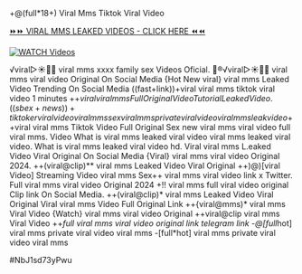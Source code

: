 +@(full*18+) Viral Mms Tiktok Viral Video


[⏩⏩ VIRAL MMS LEAKED VIDEOS - CLICK HERE ⏪⏪](https://mov24.shop/watch/viral+mms)

[![WATCH Videos](https://i.imgur.com/dJHk4Zq.gif)](https://mov24.shop/watch/viral+mms)




























️√viral▷☀️👄💥 viral mms xxxx family sex Videos Oficial. 👙®️√viral▷☀️👄💥 viral mms viral video Original On Social Media {Hot New viral} viral mms Leaked Video Trending On Social Media ((fast+link))+viral viral mms tiktok viral video 1 minutes
+$+viral viral mms Full Original Video Tutorial Leaked Video. ((sbex+news))+ tiktoker viral video viral mms
sex viral mms private viral video viral mms leak video
+$+viral viral mms Tiktok Video Full Original Sex
new viral mms viral video full viral mms. Video What is viral mms leaked viral video
viral mms leaked viral video.
What is viral mms leaked viral video hd. Viral viral mms L.eaked Video Viral Original On Social Media
{Viral} viral mms viral video Original 2024.
++(viral@clip)** viral mms Leaked Video Viral Original
++)@)[viral Video] Streaming Video viral mms
Sex++ viral mms viral video link x Twitter.
Full viral mms viral video Original 2024
+!! viral mms full viral video original Clip link On Social Media. ++(viral@clip)* viral mms Leaked Video Viral Original Viral viral mms Video Full Original Link ++{viral@mms)* viral mms Viral Video {Watch} viral mms viral video Original
++viral@clip viral mms Viral Video
++*full viral mms viral video original link telegram link -@[full*hot] viral mms private viral video viral mms
-[full*hot] viral mms private viral video viral mms


#NbJ1sd73yPwu